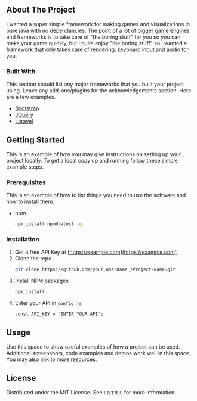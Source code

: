 ## About The Project

I wanted a super simple framework for making games and visualizations in pure java with no dependancies. The point of a lot of bigger game engines and frameworks is to take care of "the boring stuff" for you so you can make your game quickly, but i quite enjoy "the boring stuff" so i wanted a framework that only takes care of rendering, keyboard input and audio for you.

### Built With

This section should list any major frameworks that you built your project using. Leave any add-ons/plugins for the acknowledgements section. Here are a few examples.
* [Bootstrap](https://getbootstrap.com)
* [JQuery](https://jquery.com)
* [Laravel](https://laravel.com)


## Getting Started

This is an example of how you may give instructions on setting up your project locally.
To get a local copy up and running follow these simple example steps.

### Prerequisites

This is an example of how to list things you need to use the software and how to install them.
* npm
  ```sh
  npm install npm@latest -g
  ```

### Installation

1. Get a free API Key at [https://example.com](https://example.com)
2. Clone the repo
   ```sh
   git clone https://github.com/your_username_/Project-Name.git
   ```
3. Install NPM packages
   ```sh
   npm install
   ```
4. Enter your API in `config.js`
   ```JS
   const API_KEY = 'ENTER YOUR API';
   ```



## Usage

Use this space to show useful examples of how a project can be used. Additional screenshots, code examples and demos work well in this space. You may also link to more resources.


## License

Distributed under the MIT License. See `LICENSE` for more information.